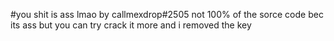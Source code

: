 #you shit is ass lmao
by callmexdrop#2505
not 100% of the sorce code bec its ass but you can try crack it more
and i removed the key
